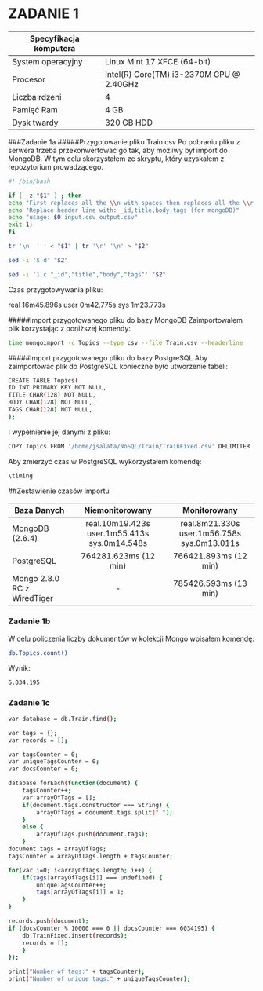 ZADANIE 1
=====


|Specyfikacja komputera |                                         |
|-----------------------|-----------------------------------------|
| System operacyjny     | Linux Mint 17 XFCE (64-bit)             |
| Procesor              | Intel(R) Core(TM) i3-2370M CPU @ 2.40GHz|
| Liczba rdzeni         | 4                                       |
| Pamięć Ram            | 4 GB                                    |
| Dysk twardy           | 320 GB HDD                              |


###Zadanie 1a
#####Przygotowanie pliku Train.csv
Po pobraniu pliku z serwera trzeba przekonwertować go tak, aby możliwy był import do MongoDB.
W tym celu skorzystałem ze skryptu, który uzyskałem z repozytorium prowadzącego.
```sh
#! /bin/bash

if [ -z "$1" ] ; then
echo "First replaces all the \\n with spaces then replaces all the \\r with \\n"
echo "Replace header line with: _id,title,body,tags (for mongoDB)"
echo "usage: $0 input.csv output.csv"
exit 1;
fi

tr '\n' ' ' < "$1" | tr '\r' '\n' > "$2"

sed -i '$ d' "$2"

sed -i '1 c "_id","title","body","tags"' "$2" 
```
Czas przygotowywania pliku:

real	16m45.896s
user	0m42.775s
sys	1m23.773s

#####Import przygotowanego pliku do bazy MongoDB
Zaimportowałem plik korzystając z poniższej komendy:
```sh
time mongoimport -c Topics --type csv --file Train.csv --headerline
```
#####Import przygotowanego pliku do bazy PostgreSQL
Aby zaimportować plik do PostgreSQL konieczne było utworzenie tabeli:
```sh
CREATE TABLE Topics(
ID INT PRIMARY KEY NOT NULL,
TITLE CHAR(128) NOT NULL,
BODY CHAR(128) NOT NULL,
TAGS CHAR(128) NOT NULL,
);
```
I wypełnienie jej danymi z pliku:
```sh
COPY Topics FROM '/home/jsalata/NoSQL/Train/TrainFixed.csv' DELIMITER ',' CSV;
```
Aby zmierzyć czas w PostgreSQL wykorzystałem komendę:
```sh
\timing
```
##Zestawienie czasów importu

| Baza Danych |                    Niemonitorowany             |                    Monitorowany          |
|-------------|:----------------------------------------------:|:----------------------------------------:|
|   MongoDB (2.6.4)   | real.10m19.423s  user.1m55.413s  sys.0m14.548s | real.8m21.330s  user.1m56.758s  sys.0m13.011s|
| PostgreSQL  |  764281.623ms (12 min) |   766421.893ms (12 min)   |   
| Mongo 2.8.0 RC z WiredTiger  |   -     |  785426.593ms (13 min) | 

### Zadanie 1b
W celu policzenia liczby dokumentów w kolekcji Mongo wpisałem komendę:
```sh
db.Topics.count()
```
Wynik:
```sh
6.034.195
```
### Zadanie 1c
```sh
var database = db.Train.find();

var tags = {};
var records = [];

var tagsCounter = 0;
var uniqueTagsCounter = 0;
var docsCounter = 0;

database.forEach(function(document) {
    tagsCounter++;
    var arrayOfTags = [];
    if(document.tags.constructor === String) {
        arrayOfTags = document.tags.split(" ");
    } 
    else { 
        arrayOfTags.push(document.tags);
    }
document.tags = arrayOfTags;
tagsCounter = arrayOfTags.length + tagsCounter;

for(var i=0; i<arrayOfTags.length; i++) {
    if(tags[arrayOfTags[i]] === undefined) {
        uniqueTagsCounter++;  
        tags[arrayOfTags[i]] = 1; 
    }
}

records.push(document);
if (docsCounter % 10000 === 0 || docsCounter === 6034195) {
    db.TrainFixed.insert(records);
    records = [];
    }
});

print("Number of tags:" + tagsCounter);
print("Number of unique tags:" + uniqueTagsCounter);
```
